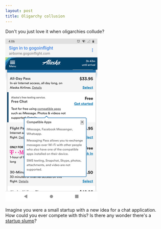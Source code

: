 ```yaml
---
layout: post
title: Oligarchy collusion
---
```


Don't you just love it when oligarchies collude?

![Alaska Airlines giving preferential treatment to Facebook and Apple](/images/collusion.jpg)

Imagine you were a small startup with a new idea for a chat application. How
could you ever compete with this? Is there any wonder there's a [startup
slump](https://www.nytimes.com/2017/09/20/business/economy/startup-business.html)?

<a href="https://brid.gy/publish/twitter"></a>
